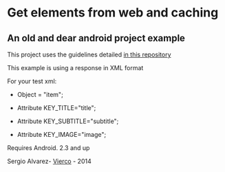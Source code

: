 # Get elements from web and caching
## An old and dear android project example

This project uses the guidelines detailed [in this repository](https://github.com/Vierco/android_guidelines)
 
This example is using a response in XML format   

For your test xml:

- Object = "item";

- Attribute KEY_TITLE="title";

- Attribute KEY_SUBTITLE="subtitle";

- Attribute KEY_IMAGE="image";

Requires Android. 2.3 and up   


Sergio Alvarez- [Vierco](https://www.twitter.com/Vierco) - 2014   



